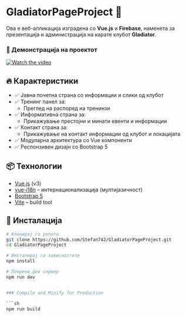 # GladiatorPageProject 🥋

Ова е веб-апликација изградена со **Vue.js** и **Firebase**, наменета за презентација и администрација на карате клубот **Gladiator**.

### 🎥 Демонстрација на проектот

[![Watch the video](https://img.youtube.com/vi/XLKnBZ3bWdQ/0.jpg)](https://www.youtube.com/watch?v=XLKnBZ3bWdQ)


## 🔥 Карактеристики

- ✅ Јавна почетна страна со информации и слики од клубот
- ✅ Тренинг панел за:
  - Преглед на распоред на тренинзи
- ✅ Информативна страна за:
  - Прикажување престојни и минати евенти и информации
- ✅ Контакт страна за:
  - Прикажување на контакт информации од клубот и локацијата
- ✅ Модуларна архитектура со Vue компоненти
- ✅ Респонзивен дизајн со Bootstrap 5

## 📦 Технологии

- [Vue.js](https://vuejs.org/) (v3)
- [vue-i18n](https://vue-i18n.intlify.dev/) – интернационализација (мултијазичност)
- [Bootstrap 5](https://getbootstrap.com/)
- [Vite](https://vitejs.dev/) – build tool

## 🚀 Инсталација

```bash
# Клонирај го репото
git clone https://github.com/Stefan742/GladiatorPageProject.git
cd GladiatorPageProject

# Инсталирај ги зависностите
npm install

# Покрени дев сервер
npm run dev


### Compile and Minify for Production

```sh
npm run build
```
